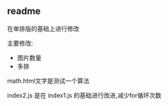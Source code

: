 readme
---------------------

在单排版的基础上进行修改

主要修改:

* 图片数量
* 多排

math.html文字是测试一个算法

index2.js 是在 index1.js 的基础进行改进,减少for循环次数